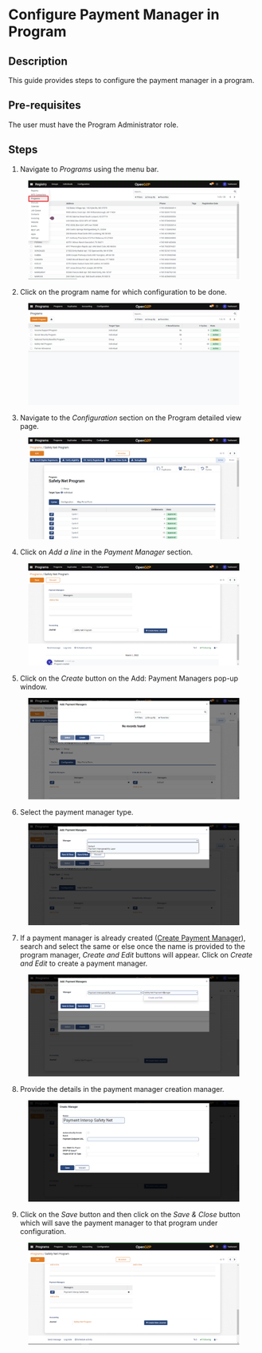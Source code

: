 # Configure Payment Manager in Program

## Description

This guide provides steps to configure the payment manager in a program.

## Pre-requisites

The user must have the Program Administrator role.

## Steps

1. Navigate to _Programs_ using the menu bar.

<figure><img src="../../../../../.gitbook/assets/programs.png" alt=""><figcaption></figcaption></figure>

2. Click on the program name for which configuration to be done.

<figure><img src="../../../../../.gitbook/assets/program-list-view-page.png" alt=""><figcaption></figcaption></figure>

3. Navigate to the _Configuration_ section on the Program detailed view page.

<figure><img src="../../../../../.gitbook/assets/program-detailed-view.png" alt=""><figcaption></figcaption></figure>

4. Click on _Add a line_ in the _Payment Manager_ section.

<figure><img src="../../../../../.gitbook/assets/payment-manager.png" alt=""><figcaption></figcaption></figure>

5. Click on the _Create_ button on the Add: Payment Managers pop-up window.

<figure><img src="../../../../../.gitbook/assets/add-payment-manager.png" alt=""><figcaption></figcaption></figure>

6. Select the payment manager type.

<figure><img src="../../../../../.gitbook/assets/payment-method.png" alt=""><figcaption></figcaption></figure>

7. If a payment manager is already created ([Create Payment Manager](../program/create-manager-type/create-payment-manager-types/)), search and select the same or else once the name is provided to the program manager, _Create and Edit_ buttons will appear. Click on _Create and Edit_ to create a payment manager.

<figure><img src="../../../../../.gitbook/assets/payment-manager-name.png" alt=""><figcaption></figcaption></figure>

8. Provide the details in the payment manager creation manager.

<figure><img src="../../../../../.gitbook/assets/payment-manager-create.png" alt=""><figcaption></figcaption></figure>

9. Click on the _Save_ button and then click on the _Save & Close_ button which will save the payment manager to that program under configuration.

<figure><img src="../../../../../.gitbook/assets/payment-manager-added.png" alt=""><figcaption></figcaption></figure>

